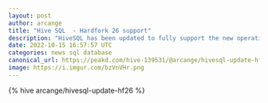 ```yaml
---
layout: post
author: arcange
title: "Hive SQL  - Hardfork 26 support"
description: "HiveSQL has been updated to fully support the new operation implemented for the hardfork 26 of the blockchain"
date: 2022-10-15 16:57:57 UTC
categories: news sql database
canonical_url: https://peakd.com/hive-139531/@arcange/hivesql-update-hf26
image: https://i.imgur.com/bzVnVHr.png
---
```

{% hive arcange/hivesql-update-hf26 %}
